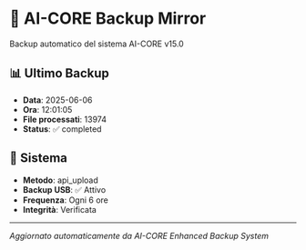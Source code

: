 # 🧬 AI-CORE Backup Mirror

Backup automatico del sistema AI-CORE v15.0

## 📊 Ultimo Backup
- **Data**: 2025-06-06
- **Ora**: 12:01:05
- **File processati**: 13974
- **Status**: ✅ completed

## 🎯 Sistema
- **Metodo**: api_upload
- **Backup USB**: ✅ Attivo
- **Frequenza**: Ogni 6 ore
- **Integrità**: Verificata

---
*Aggiornato automaticamente da AI-CORE Enhanced Backup System*
